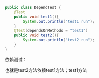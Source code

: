 ```java
public class DependTest {
    @Test
    public void test1(){
        System.out.println("test1 run");
    }
    @Test(dependsOnMethods = "test1")
    public void test2(){
        System.out.println("test2 run");
    }
}

```

依赖测试：

也就是test2方法依赖test1方法；test1方法
